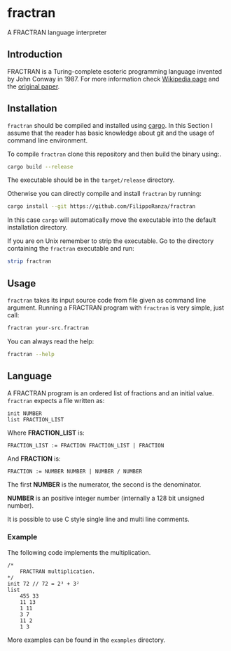 # fractran
A FRACTRAN language interpreter

## Introduction
FRACTRAN is a Turing-complete esoteric programming language invented 
by John Conway in 1987. For more information check [Wikipedia page](https://en.wikipedia.org/wiki/FRACTRAN) and the [original paper](https://link.springer.com/chapter/10.1007/978-1-4612-4808-8_2).

## Installation

```fractran``` should be compiled and installed using [cargo](https://doc.rust-lang.org/cargo/).
In this Section I assume that the reader has basic knowledge about 
git and the usage of command line environment.

To compile ```fractran``` clone this repository and then build the binary using:.

```bash
cargo build --release
```
The executable should be in the ```target/release``` directory.

Otherwise you can directly compile and install ```fractran``` by running:
```bash
cargo install --git https://github.com/FilippoRanza/fractran
```

In this case ```cargo``` will automatically move the executable into 
the default installation directory. 

If you are on Unix remember to strip the executable. Go 
to the directory containing the ```fractran``` executable and run:
```bash
strip fractran
```

## Usage
```fractran``` takes its input source code from file given as command line argument.
Running a FRACTRAN program with ```fractran``` is very simple, just call:
```bash
fractran your-src.fractran
```

You can always read the help:
```bash
fractran --help
```

## Language

A FRACTRAN program is an ordered list of fractions and 
an initial value. ```fractran``` expects a file written as:
```
init NUMBER
list FRACTION_LIST
```
Where **FRACTION_LIST** is:
```
FRACTION_LIST := FRACTION FRACTION_LIST | FRACTION
```
And **FRACTION** is:
```
FRACTION := NUMBER NUMBER | NUMBER / NUMBER
```
The first **NUMBER** is the numerator, the second is the denominator.

**NUMBER** is an positive integer number (internally a 128 bit unsigned 
number). 

It is possible to use C style single line and multi line comments.


### Example 
The following code implements the multiplication.
``` 
/*
    FRACTRAN multiplication.
*/
init 72 // 72 = 2³ + 3²
list 
    455 33
    11 13
    1 11
    3 7
    11 2
    1 3
```

More examples can be found in the ```examples``` directory.

